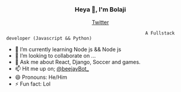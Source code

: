 <h3 align="center"> Heya 👋, I'm Bolaji</h3>
<p align="center">
  <a href="https://twitter.com/beejayBot">Twitter</a>
</p>

                                                        
                                                        A Fullstack developer (Javascript && Python)

- 🌱 I’m currently learning Node js && Node js
- 👯 I’m looking to collaborate on ...
- 💬 Ask me about React, Django, Soccer and games.
- 📫 Hit me up on; [@beejayBot_](https://twitter.com/beejayBot_)
- 😄 Pronouns: He/Him
- ⚡ Fun fact: Lol
